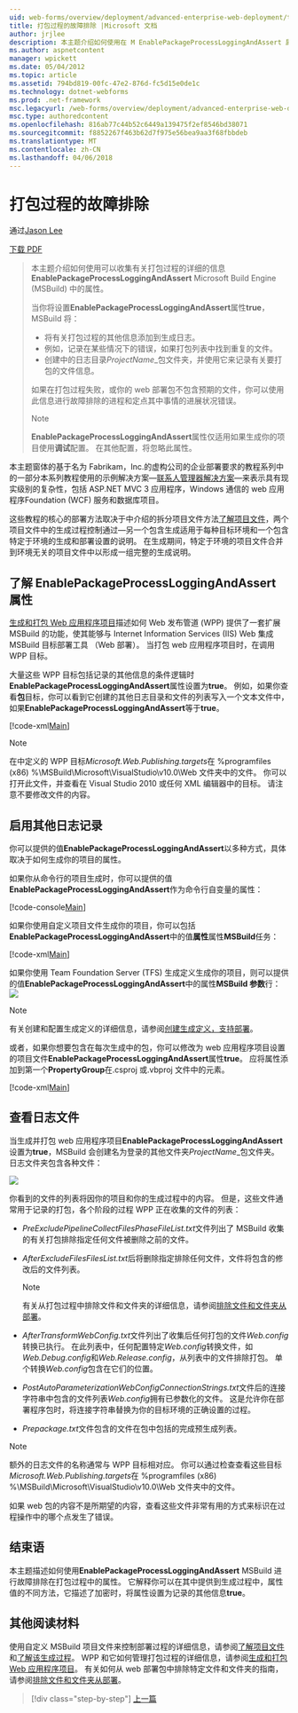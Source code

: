 ```yaml
---
uid: web-forms/overview/deployment/advanced-enterprise-web-deployment/troubleshooting-the-packaging-process
title: 打包过程的故障排除 |Microsoft 文档
author: jrjlee
description: 本主题介绍如何使用在 M EnablePackageProcessLoggingAndAssert 属性可以收集有关打包过程的详细的信息...
ms.author: aspnetcontent
manager: wpickett
ms.date: 05/04/2012
ms.topic: article
ms.assetid: 794bd819-00fc-47e2-876d-fc5d15e0de1c
ms.technology: dotnet-webforms
ms.prod: .net-framework
msc.legacyurl: /web-forms/overview/deployment/advanced-enterprise-web-deployment/troubleshooting-the-packaging-process
msc.type: authoredcontent
ms.openlocfilehash: 816ab77c44b52c6449a139475f2ef8546bd38071
ms.sourcegitcommit: f8852267f463b62d7f975e56bea9aa3f68fbbdeb
ms.translationtype: MT
ms.contentlocale: zh-CN
ms.lasthandoff: 04/06/2018
---
```

<a name="troubleshooting-the-packaging-process"></a>打包过程的故障排除
====================
通过[Jason Lee](https://github.com/jrjlee)

[下载 PDF](https://msdnshared.blob.core.windows.net/media/MSDNBlogsFS/prod.evol.blogs.msdn.com/CommunityServer.Blogs.Components.WeblogFiles/00/00/00/63/56/8130.DeployingWebAppsInEnterpriseScenarios.pdf)

> 本主题介绍如何使用可以收集有关打包过程的详细的信息**EnablePackageProcessLoggingAndAssert** Microsoft Build Engine (MSBuild) 中的属性。
> 
> 当你将设置**EnablePackageProcessLoggingAndAssert**属性**true**，MSBuild 将：
> 
> - 将有关打包过程的其他信息添加到生成日志。
> - 例如，记录在某些情况下的错误，如果打包列表中找到重复的文件。
> - 创建中的日志目录*ProjectName*\_包文件夹，并使用它来记录有关要打包的文件信息。
> 
> 如果在打包过程失败，或你的 web 部署包不包含预期的文件，你可以使用此信息进行故障排除的进程和定点其中事情的进展状况错误。
> 
> > [!NOTE]
> > **EnablePackageProcessLoggingAndAssert**属性仅适用如果生成你的项目使用**调试**配置。 在其他配置，将忽略此属性。


本主题窗体的基于名为 Fabrikam，Inc.的虚构公司的企业部署要求的教程系列中的一部分本系列教程使用的示例解决方案&#x2014;[联系人管理器解决方案](../web-deployment-in-the-enterprise/the-contact-manager-solution.md)&#x2014;来表示具有现实级别的复杂性，包括 ASP.NET MVC 3 应用程序，Windows 通信的 web 应用程序Foundation (WCF) 服务和数据库项目。

这些教程的核心的部署方法取决于中介绍的拆分项目文件方法[了解项目文件](../web-deployment-in-the-enterprise/understanding-the-project-file.md)，两个项目文件中的生成过程控制通过&#x2014;另一个包含生成适用于每种目标环境和一个包含特定于环境的生成和部署设置的说明。 在生成期间，特定于环境的项目文件合并到环境无关的项目文件中以形成一组完整的生成说明。

## <a name="understanding-the-enablepackageprocessloggingandassert-property"></a>了解 EnablePackageProcessLoggingAndAssert 属性

[生成和打包 Web 应用程序项目](../web-deployment-in-the-enterprise/building-and-packaging-web-application-projects.md)描述如何 Web 发布管道 (WPP) 提供了一套扩展 MSBuild 的功能，使其能够与 Internet Information Services (IIS) Web 集成 MSBuild 目标部署工具 （Web 部署）。 当打包 web 应用程序项目时，在调用 WPP 目标。

大量这些 WPP 目标包括记录的其他信息的条件逻辑时**EnablePackageProcessLoggingAndAssert**属性设置为**true**。 例如，如果你查看**包**目标，你可以看到它创建的其他日志目录和文件的列表写入一个文本文件中，如果**EnablePackageProcessLoggingAndAssert**等于**true**。


[!code-xml[Main](troubleshooting-the-packaging-process/samples/sample1.xml)]


> [!NOTE]
> 在中定义的 WPP 目标*Microsoft.Web.Publishing.targets*在 %programfiles (x86) %\MSBuild\Microsoft\VisualStudio\v10.0\Web 文件夹中的文件。 你可以打开此文件，并查看在 Visual Studio 2010 或任何 XML 编辑器中的目标。 请注意不要修改文件的内容。


## <a name="enabling-the-additional-logging"></a>启用其他日志记录

你可以提供的值**EnablePackageProcessLoggingAndAssert**以多种方式，具体取决于如何生成你的项目的属性。

如果你从命令行的项目生成时，你可以提供的值**EnablePackageProcessLoggingAndAssert**作为命令行自变量的属性：


[!code-console[Main](troubleshooting-the-packaging-process/samples/sample2.cmd)]


如果你使用自定义项目文件生成你的项目，你可以包括**EnablePackageProcessLoggingAndAssert**中的值**属性**属性**MSBuild**任务：


[!code-xml[Main](troubleshooting-the-packaging-process/samples/sample3.xml)]


如果你使用 Team Foundation Server (TFS) 生成定义生成你的项目，则可以提供的值**EnablePackageProcessLoggingAndAssert**中的属性**MSBuild 参数**行：![](troubleshooting-the-packaging-process/_static/image1.png)

> [!NOTE]
> 有关创建和配置生成定义的详细信息，请参阅[创建生成定义，支持部署](../configuring-team-foundation-server-for-web-deployment/creating-a-build-definition-that-supports-deployment.md)。


或者，如果你想要包含在每次生成中的包，你可以修改为 web 应用程序项目设置的项目文件**EnablePackageProcessLoggingAndAssert**属性**true**。 应将属性添加到第一个**PropertyGroup**在.csproj 或.vbproj 文件中的元素。


[!code-xml[Main](troubleshooting-the-packaging-process/samples/sample4.xml)]


## <a name="reviewing-the-log-files"></a>查看日志文件

当生成并打包 web 应用程序项目**EnablePackageProcessLoggingAndAssert**设置为**true**，MSBuild 会创建名为登录的其他文件夹*ProjectName*\_包文件夹。 日志文件夹包含各种文件：

![](troubleshooting-the-packaging-process/_static/image2.png)

你看到的文件的列表将因你的项目和你的生成过程中的内容。 但是，这些文件通常用于记录的打包，各个阶段的过程 WPP 正在收集的文件的列表：

- *PreExcludePipelineCollectFilesPhaseFileList.txt*文件列出了 MSBuild 收集的有关打包排除指定任何文件被删除之前的文件。
- *AfterExcludeFilesFilesList.txt*后将删除指定排除任何文件，文件将包含的修改后的文件列表。

    > [!NOTE]
    > 有关从打包过程中排除文件和文件夹的详细信息，请参阅[排除文件和文件夹从部署](excluding-files-and-folders-from-deployment.md)。
- *AfterTransformWebConfig.txt*文件列出了收集后任何打包的文件*Web.config*转换已执行。 在此列表中，任何配置特定*Web.config*转换文件，如*Web.Debug.config*和*Web.Release.config*，从列表中的文件排除打包。 单个转换*Web.config*包含在它们的位置。
- *PostAutoParameterizationWebConfigConnectionStrings.txt*文件后的连接字符串中包含的文件列表*Web.config*拥有已参数化的文件。 这是允许你在部署程序包时，将连接字符串替换为你的目标环境的正确设置的过程。
- *Prepackage.txt*文件包含的文件在包中包括的完成预生成列表。

> [!NOTE]
> 额外的日志文件的名称通常与 WPP 目标相对应。 你可以通过检查查看这些目标*Microsoft.Web.Publishing.targets*在 %programfiles (x86) %\MSBuild\Microsoft\VisualStudio\v10.0\Web 文件夹中的文件。


如果 web 包的内容不是所期望的内容，查看这些文件非常有用的方式来标识在过程操作中的哪个点发生了错误。

## <a name="conclusion"></a>结束语

本主题描述如何使用**EnablePackageProcessLoggingAndAssert** MSBuild 进行故障排除在打包过程中的属性。 它解释你可以在其中提供到生成过程中，属性值的不同方法，它描述了加密时，将属性设置为记录的其他信息**true**。

## <a name="further-reading"></a>其他阅读材料

使用自定义 MSBuild 项目文件来控制部署过程的详细信息，请参阅[了解项目文件](../web-deployment-in-the-enterprise/understanding-the-project-file.md)和[了解该生成过程](../web-deployment-in-the-enterprise/understanding-the-build-process.md)。 WPP 和它如何管理打包过程的详细信息，请参阅[生成和打包 Web 应用程序项目](../web-deployment-in-the-enterprise/building-and-packaging-web-application-projects.md)。 有关如何从 web 部署包中排除特定文件和文件夹的指南，请参阅[排除文件和文件夹从部署](excluding-files-and-folders-from-deployment.md)。

> [!div class="step-by-step"]
> [上一篇](running-windows-powershell-scripts-from-msbuild-project-files.md)
